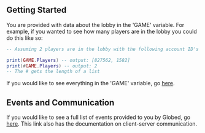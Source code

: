 ## Getting Started
You are provided with data about the lobby in the 'GAME' variable.
For example, if you wanted to see how many players are in the lobby you could do this like so:
```lua
-- Assuming 2 players are in the lobby with the following account ID's

print(GAME.Players) -- output: [827562, 1582]
print(#GAME.Players) -- output: 2
-- The # gets the length of a list
```

If you would like to see everything in the 'GAME' variable, go [here](https://github.com/stellarxoxo/nobodywillreadthis/blob/main/game.md). 

## Events and Communication

If you would like to see a full list of events provided to you by Globed, go [here](https://github.com/stellarxoxo/nobodywillreadthis/blob/main/events.md). This link also has the documentation on client-server communication.
